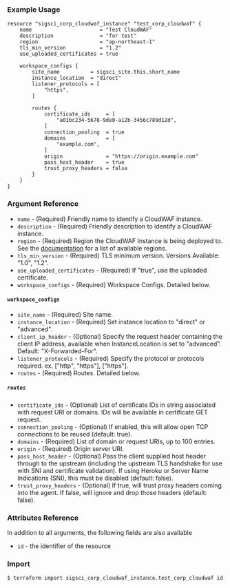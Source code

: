 ### Example Usage

```hcl-terraform
resource "sigsci_corp_cloudwaf_instance" "test_corp_cloudwaf" {
    name                      = "Test CloudWAF"
    description               = "for test"
    region                    = "ap-northeast-1"
    tls_min_version           = "1.2"
    use_uploaded_certificates = true

    workspace_configs {
        site_name          = sigsci_site.this.short_name
        instance_location  = "direct"
        listener_protocols = [
            "https",
        ]

        routes {
            certificate_ids     = [
                "a01bc234-5678-9de0-a12b-3456c789d12d",
            ]
            connection_pooling  = true
            domains             = [
                "example.com",
            ]
            origin              = "https://origin.example.com"
            pass_host_header    = true
            trust_proxy_headers = false
        }
    }
}
```

### Argument Reference
- `name` - (Required) Friendly name to identify a CloudWAF instance.
- `description` - (Required) Friendly description to identify a CloudWAF instance.
- `region` - (Required) Region the CloudWAF Instance is being deployed to. See the [documentation](https://docs.fastly.com/signalsciences/api/#_corps__corpName__cloudwafInstances_post) for a list of available regions.
- `tls_min_version` - (Required) TLS minimum version. Versions Available: "1.0", "1.2".
- `use_uploaded_certificates` - (Required) If "true", use the uploaded certificate.
- `workspace_configs` - (Required) Workspace Configs. Detailed below.

#### `workspace_configs`
- `site_name` - (Required) Site name.
- `instance_location` - (Required) Set instance location to "direct" or "advanced".
- `client_ip_header` - (Optional) Specify the request header containing the client IP address, available when InstanceLocation is set to "advanced". Default: "X-Forwarded-For".
- `listener_protocols` - (Required) Specify the protocol or protocols required. ex. ["http", "https"], ["https"].
- `routes` - (Required) Routes. Detailed below.

##### `routes`
- `certificate_ids` - (Optional) List of certificate IDs in string associated with request URI or domains. IDs will be available in certificate GET request.
- `connection_pooling` - (Optional) If enabled, this will allow open TCP connections to be reused (default: true).
- `domains` - (Required) List of domain or request URIs, up to 100 entries.
- `origin` - (Required) Origin server URI.
- `pass_host_header` - (Optional) Pass the client supplied host header through to the upstream (including the upstream TLS handshake for use with SNI and certificate validation). If using Heroku or Server Name Indications (SNI), this must be disabled (default: false).
- `trust_proxy_headers` - (Optional) If true, will trust proxy headers coming into the agent. If false, will ignore and drop those headers (default: false).

### Attributes Reference
In addition to all arguments, the following fields are also available
- `id` - the identifier of the resource

### Import
```
$ terraform import sigsci_corp_cloudwaf_instance.test_corp_cloudwaf id
```
